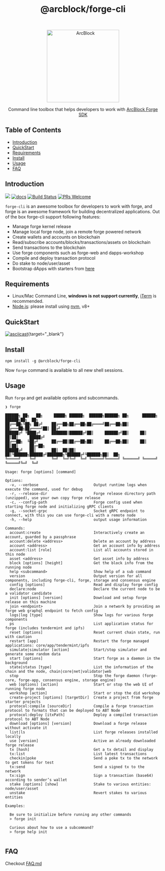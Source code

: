 <h1 align="center">@arcblock/forge-cli</h1> <br>
<p align="center">
  <a href="https://www.arcblock.io/">
    <img alt="ArcBlock" title="ArcBlock" src="https://raw.github.com/ArcBlock/forge-cli/master/docs/logo.png" width="234">
  </a>
</p>

<p align="center">
  Command line toolbox that helps developers to work with <a href="https://docs.arcblock.io/forge/latest/">ArcBlock Forge SDK</a>
</p>

## Table of Contents

- [Introduction](#introduction)
- [QuickStart](#quickstart)
- [Requirements](#requirements)
- [Install](#install)
- [Usage](#usage)
- [FAQ](#faq)

## Introduction

[![](https://img.shields.io/npm/v/@arcblock/forge-cli.svg?label=forge-cli)](https://www.npmjs.com/package/@arcblock/forge-cli)
[![docs](https://img.shields.io/badge/powered%20by-arcblock-green.svg)](https://docs.arcblock.io/forge/latest/tools/forge_cli.html)
[![Build Status](https://img.shields.io/travis/arcblock/forge-cli.svg?style=flat-square)](https://travis-ci.com/arcblock/forge-cli)
[![PRs Welcome](https://img.shields.io/badge/PRs-welcome-brightgreen.svg?style=flat-square)](http://makeapullrequest.com)

`forge-cli` is an awesome toolbox for developers to work with forge, and forge is an awesome framework for building decentralized applications. Out of the box forge-cli support following features:

- Manage forge kernel release
- Manage local forge node, join a remote forge powered network
- Create wallets and accounts on blockchain
- Read/subscribe accounts/blocks/transactions/assets on blockchain
- Send transactions to the blockchain
- Use forge components such as forge-web and dapps-workshop
- Compile and deploy transaction protocol
- Do stake to node/user/asset
- Bootstrap dApps with starters from [here](https://github.com/ArcBlock/forge-dapp-starters)

## Requirements

- Linux/Mac Command Line, **windows is not support currently**, [iTerm](http://www.iterm2.com/) is recommended.
- [Node.js](https://nodejs.org/): please install using [nvm](https://github.com/creationix/nvm), v8+

## QuickStart

[![asciicast](https://asciinema.org/a/253439.svg)](https://asciinema.org/a/253439){target="_blank"}

## Install

```shell
npm install -g @arcblock/forge-cli
```

Now `forge` command is available to all new shell sessions.

## Usage

Run `forge` and get available options and subcommands.

```terminal
❯ forge

██████╗ ██╗   ██╗     █████╗ ██████╗  ██████╗██████╗ ██╗      ██████╗  ██████╗██╗  ██╗
██╔══██╗╚██╗ ██╔╝    ██╔══██╗██╔══██╗██╔════╝██╔══██╗██║     ██╔═══██╗██╔════╝██║ ██╔╝
██████╔╝ ╚████╔╝     ███████║██████╔╝██║     ██████╔╝██║     ██║   ██║██║     █████╔╝ 
██╔══██╗  ╚██╔╝      ██╔══██║██╔══██╗██║     ██╔══██╗██║     ██║   ██║██║     ██╔═██╗ 
██████╔╝   ██║       ██║  ██║██║  ██║╚██████╗██████╔╝███████╗╚██████╔╝╚██████╗██║  ██╗
╚═════╝    ╚═╝       ╚═╝  ╚═╝╚═╝  ╚═╝ ╚═════╝╚═════╝ ╚══════╝ ╚═════╝  ╚═════╝╚═╝  ╚═╝
                                                                                      
Usage: forge [options] [command]

Options:
  -v, --verbose                         Output runtime logs when execute the command, used for debug
  -r, --release-dir                     Forge release directory path (unzipped), use your own copy forge release
  -c, --config-path                     Forge config used when starting forge node and initializing gRPC clients
  -g, --socket-grpc                     Socket gRPC endpoint to connect, with this you can use forge-cli with a remote node
  -h, --help                            output usage information

Commands:
  account:create                        Interactively create an account, guarded by a passphrase
  account:delete <address>              Delete an account by address
  account <address>                     Get an account info by address
  account:list [role]                   List all accounts stored in this node
  asset <address>                       Get asset info by address
  block [options] [height]              Get the block info from the running node
  help <subcommand>                     Show help of a sub command
  version                               Output version for all components, including forge-cli, forge, storage and consensus engine
  config [options]                      Read and display forge config
  declare:node                          Declare the current node to be a validator candidate
  init [options] [version]              Download and setup forge release on this machine
  join <endpoint>                       Join a network by providing an forge web graphql endpoint to fetch config
  logs|log [type]                       Show logs for various forge components
  ps                                    List application status for forge (includes tendermint and ipfs)
  reset [options]                       Reset current chain state, run with caution
  restart [app]                         Restart the forge managed applications: core/app/tendermint/ipfs
  simulate|simulator [action]           Start/stop simulator and generate some random data
  start [options]                       Start forge as a daemon in the background
  state|status [type]                   List the information of the chain and the node, chain|core|net|validator|web
  stop                                  Stop the forge daemon (forge-core, forge-app, consensus engine, storage engine)
  web [options] [action]                Start or stop the web UI of running forge node
  workshop [action]                     Start or stop the did workshop
  create-project [options] [targetDir]  Create a project from forge starter projects
  protocol:compile [sourceDir]          Compile a forge transaction protocol to formats that can be deployed to ABT Node
  protocol:deploy [itxPath]             Deploy a compiled transaction protocol to ABT Node
  download [options] [version]          Download a forge release without activate it
  list|ls                               List forge releases installed locally
  use [version]                         Active an already downloaded forge release
  tx [hash]                             Get a tx detail and display
  tx:list                               List latest transactions
  checkin|poke                          Send a poke tx to the network to get tokens for test
  tx:send                               Send a signed tx to the network
  tx:sign                               Sign a transaction (base64) according to sender’s wallet
  stake [options] [show]                Stake to various entities: node/user/asset
  unstake                               Revert stakes to various entities

Examples:

  Be sure to initialize before running any other commands
  > forge init

  Curious about how to use a subcommand?
  > forge help init
  

```

## FAQ

Checkout [FAQ.md](./docs/FAQ.md)
